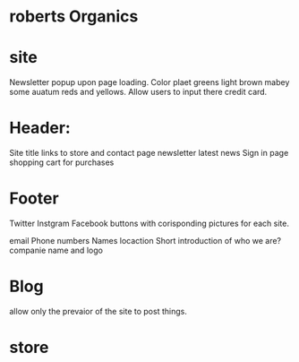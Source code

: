 # roberts Organics

# site
Newsletter popup upon page loading.
Color plaet greens light brown mabey some auatum reds and yellows. 
Allow users to input there credit card.


# Header:
Site title
links to store and contact page
newsletter
latest news
Sign in page
shopping cart for purchases


# Footer
Twitter Instgram Facebook buttons with corisponding pictures for each site. 

email
Phone numbers
Names
locaction 
Short introduction of who we are?
companie name and logo

# Blog 
allow only the prevaior of the site to post things. 

# store
